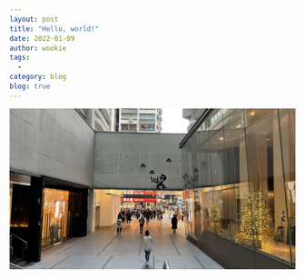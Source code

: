 ```yaml
---
layout: post
title: "Hello, world!"
date: 2022-01-09
author: wookie
tags:
  - 
category: blog
blog: true
---
```


![hello world](/assets/photo-3.jpeg)
